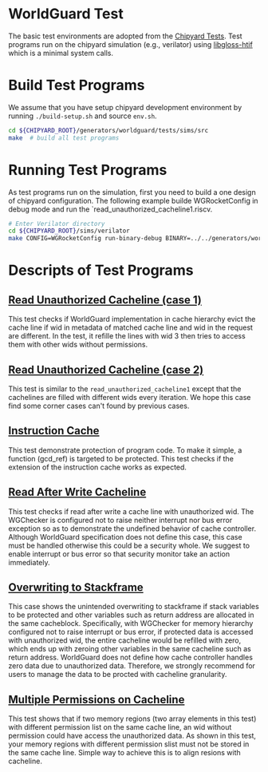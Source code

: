 # WorldGuard Test
The basic test environments are adopted from the [Chipyard Tests](https://github.com/ucb-bar/chipyard/tree/1.11.0/tests). 
Test programs run on the chipyard simulation (e.g., verilator) using [libgloss-htif](https://github.com/ucb-bar/libgloss-htif/tree/39234a16247ab1fa234821b251f1f1870c3de343) which is a minimal system calls.

# Build Test Programs
We assume that you have setup chipyard development environment by running `./build-setup.sh` and source `env.sh`.
```sh
cd ${CHIPYARD_ROOT}/generators/worldguard/tests/sims/src
make  # build all test programs
```

# Running Test Programs

As test programs run on the simulation, first you need to build a one design of chipyard configuration. The following example builde WGRocketConfig in debug mode and run the `read_unauthorized_cacheline1.riscv.
```sh
# Enter Verilator directory
cd ${CHIPYARD_ROOT}/sims/verilator
make CONFIG=WGRocketConfig run-binary-debug BINARY=../../generators/worldguard/tests/sims/src/read_unauthorized_cacheline1.riscv
```


# Descripts of Test Programs
## [Read Unauthorized Cacheline (case 1)]()
This test checks if WorldGuard implementation in cache hierarchy evict the cache line 
if wid in metadata of matched cache line and wid in the request are different.
In the test, it refille the lines with wid 3 then tries to access them with other wids without permissions.


## [Read Unauthorized Cacheline (case 2)]()
This test is similar to the `read_unauthorized_cacheline1` except that the cachelines are filled with different wids every iteration.
We hope this case find some corner cases can't found by previous cases.

## [Instruction Cache]()
This test demonstrate protection of program code.
To make it simple, a function (gcd_ref) is targeted to be protected.
This test checks if the extension of the instruction cache works as expected.

## [Read After Write Cacheline]()
This test checks if read after write a cache line with unauthorized wid. 
The WGChecker is configured not to raise neither interrupt nor bus error exception so as to
demonstrate the undefined behavior of cache controller.
Although WorldGuard specification does not define this case, this case must be handled otherwise this could be a security whole.
We suggest to enable interrupt or bus error so that security monitor take an action immediately.

## [Overwriting to Stackframe]()
This case shows the unintended overwriting to stackframe 
if stack variables to be protected and other variables such as return address are allocated in the same cacheblock.
Specifically, with WGChecker for memory hierarchy configured not to raise interrupt or bus error, 
if protected data is accessed with unauthorized wid, the entire cacheline would be refilled with zero,
which ends up with zeroing other variables in the same cacheline such as return address.
WorldGuard does not define how cache controller handles zero data due to unauthorized data.
Therefore, we strongly recommend for users to manage the data to be procted with cacheline granularity.


## [Multiple Permissions on Cacheline]()
This test shows that if two memory regions (two array elements in this test) with different permission list on the same cache line,
an wid without permission could have access the unauthorized data. 
As shown in this test, your memory regions with different permission slist must not be stored in the same cache line.
Simple way to achieve this is to align resions with cacheline.
